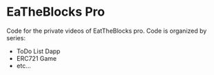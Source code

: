 # EaTheBlocks Pro

Code for the private videos of EatTheBlocks pro. Code is organized by series:

* ToDo List Dapp
* ERC721 Game
* etc...


